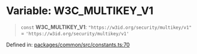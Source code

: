 # Variable: W3C\_MULTIKEY\_V1

> `const` **W3C\_MULTIKEY\_V1**: `"https://w3id.org/security/multikey/v1"` = `'https://w3id.org/security/multikey/v1'`

Defined in: [packages/common/src/constants.ts:70](https://github.com/dcdpr/did-btcr2-js/blob/c82bc5c69016e1146a0c52c6e6b21621f5abd6d4/packages/common/src/constants.ts#L70)

